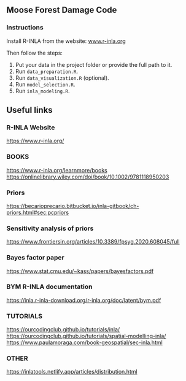## Moose Forest Damage Code

### Instructions

Install R-INLA from the website: www.r-inla.org

Then follow the steps:

1. Put your data in the project folder or provide the full path to it.
2. Run `data_preparation.R`.
3. Run `data_visualization.R` (optional).
4. Run `model_selection.R`.
5. Run `inla_modeling.R`.

## Useful links

### R-INLA Website
https://www.r-inla.org/

### BOOKS
https://www.r-inla.org/learnmore/books<br>
https://onlinelibrary.wiley.com/doi/book/10.1002/9781118950203

### Priors
https://becarioprecario.bitbucket.io/inla-gitbook/ch-priors.html#sec:pcpriors

### Sensitivity analysis of priors
https://www.frontiersin.org/articles/10.3389/fpsyg.2020.608045/full

### Bayes factor paper
https://www.stat.cmu.edu/~kass/papers/bayesfactors.pdf

### BYM R-INLA documentation
https://inla.r-inla-download.org/r-inla.org/doc/latent/bym.pdf


### TUTORIALS
https://ourcodingclub.github.io/tutorials/inla/
https://ourcodingclub.github.io/tutorials/spatial-modelling-inla/
https://www.paulamoraga.com/book-geospatial/sec-inla.html

### OTHER
https://inlatools.netlify.app/articles/distribution.html





